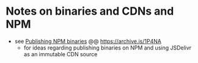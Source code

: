 # Notes on binaries and CDNs and NPM

- see [Publishing NPM binaries](https://sentry.engineering/blog/publishing-binaries-on-npm) @@ <https://archive.is/1P4NA>
  - for ideas regarding publishing binaries on NPM and using JSDelivr as an immutable CDN source
